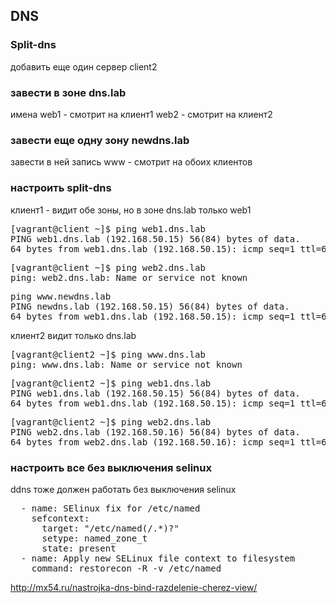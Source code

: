 ## DNS
### Split-dns

добавить еще один сервер client2

### завести в зоне dns.lab 

имена
web1 - смотрит на клиент1
web2 - смотрит на клиент2

### завести еще одну зону newdns.lab

завести в ней запись
www - смотрит на обоих клиентов

### настроить split-dns

клиент1 - видит обе зоны, но в зоне dns.lab только web1

<pre>
[vagrant@client ~]$ ping web1.dns.lab
PING web1.dns.lab (192.168.50.15) 56(84) bytes of data.
64 bytes from web1.dns.lab (192.168.50.15): icmp_seq=1 ttl=64 time=0.010 ms
</pre>

<pre>
[vagrant@client ~]$ ping web2.dns.lab
ping: web2.dns.lab: Name or service not known
</pre>

<pre>
ping www.newdns.lab
PING newdns.lab (192.168.50.15) 56(84) bytes of data.
64 bytes from web1.dns.lab (192.168.50.15): icmp_seq=1 ttl=64 time=0.014 ms
</pre>

клиент2 видит только dns.lab

<pre>
[vagrant@client2 ~]$ ping www.dns.lab
ping: www.dns.lab: Name or service not known
</pre>

<pre>
[vagrant@client2 ~]$ ping web1.dns.lab
PING web1.dns.lab (192.168.50.15) 56(84) bytes of data.
64 bytes from web1.dns.lab (192.168.50.15): icmp_seq=1 ttl=64 time=0.349 ms
</pre>

<pre>
[vagrant@client2 ~]$ ping web2.dns.lab
PING web2.dns.lab (192.168.50.16) 56(84) bytes of data.
64 bytes from web2.dns.lab (192.168.50.16): icmp_seq=1 ttl=64 time=0.018 ms
</pre>

### настроить все без выключения selinux

ddns тоже должен работать без выключения selinux

<pre>
  - name: SElinux fix for /etc/named
    sefcontext:
      target: "/etc/named(/.*)?"
      setype: named_zone_t
      state: present
  - name: Apply new SELinux file context to filesystem
    command: restorecon -R -v /etc/named
</pre>

http://mx54.ru/nastrojka-dns-bind-razdelenie-cherez-view/
